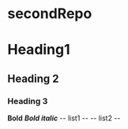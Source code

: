 # secondRepo
# Heading1
## Heading 2
### Heading 3

**Bold**
***Bold italic***
-- list1 --
-- list2 --